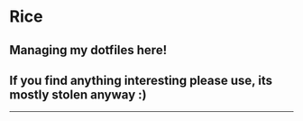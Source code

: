 # Rice
## Managing my dotfiles here!
## If you find anything interesting please use, its mostly stolen anyway :)
---

